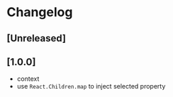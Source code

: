 # Changelog

## [Unreleased]

## [1.0.0]
* context
* use `React.Children.map` to inject selected property
